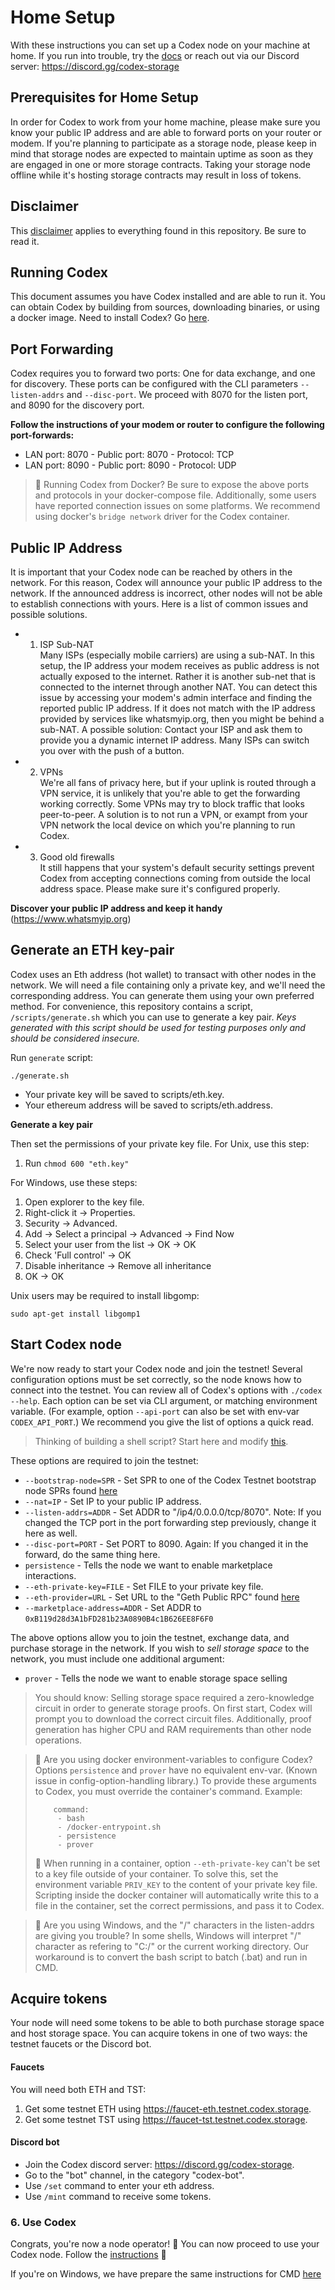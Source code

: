 # Home Setup
With these instructions you can set up a Codex node on your machine at home. If you run into trouble, try the [docs](https://docs.codex.storage) or reach out via our Discord server: https://discord.gg/codex-storage

## Prerequisites for Home Setup
In order for Codex to work from your home machine, please make sure you know your public IP address and are able to forward ports on your router or modem. If you're planning to participate as a storage node, please keep in mind that storage nodes are expected to maintain uptime as soon as they are engaged in one or more storage contracts. Taking your storage node offline while it's hosting storage contracts may result in loss of tokens.

## Disclaimer
This [disclaimer](./DISCLAIMER.md) applies to everything found in this repository. Be sure to read it.

## Running Codex
This document assumes you have Codex installed and are able to run it. You can obtain Codex by building from sources, downloading binaries, or using a docker image. Need to install Codex? Go [here](https://docs.codex.storage).

## Port Forwarding
Codex requires you to forward two ports: One for data exchange, and one for discovery. These ports can be configured with the CLI parameters `--listen-addrs` and `--disc-port`. We proceed with 8070 for the listen port, and 8090 for the discovery port.

**Follow the instructions of your modem or router to configure the following port-forwards:**
- LAN port: 8070 - Public port: 8070 - Protocol: TCP
- LAN port: 8090 - Public port: 8090 - Protocol: UDP

> 📢 Running Codex from Docker?
> Be sure to expose the above ports and protocols in your docker-compose file. Additionally, some users have reported connection issues on some platforms. We recommend using docker's `bridge network` driver for the Codex container.

## Public IP Address
It is important that your Codex node can be reached by others in the network. For this reason, Codex will announce your public IP address to the network. If the announced address is incorrect, other nodes will not be able to establish connections with yours. Here is a list of common issues and possible solutions.

- 1. ISP Sub-NAT<br>
Many ISPs (especially mobile carriers) are using a sub-NAT. In this setup, the IP address your modem receives as public address is not actually exposed to the internet. Rather it is another sub-net that is connected to the internet through another NAT. You can detect this issue by accessing your modem's admin interface and finding the reported public IP address. If it does not match with the IP address provided by services like whatsmyip.org, then you might be behind a sub-NAT. A possible solution: Contact your ISP and ask them to provide you a dynamic internet IP address. Many ISPs can switch you over with the push of a button.

- 2. VPNs<br>
We're all fans of privacy here, but if your uplink is routed through a VPN service, it is unlikely that you're able to get the forwarding working correctly. Some VPNs may try to block traffic that looks peer-to-peer. A solution is to not run a VPN, or exampt from your VPN network the local device on which you're planning to run Codex.

- 3. Good old firewalls<br>
It still happens that your system's default security settings prevent Codex from accepting connections coming from outside the local address space. Please make sure it's configured properly.

**Discover your public IP address and keep it handy** (https://www.whatsmyip.org)

## Generate an ETH key-pair
Codex uses an Eth address (hot wallet) to transact with other nodes in the network. We will need a file containing only a private key, and we'll need the corresponding address. You can generate them using your own preferred method. For convenience, this repository contains a script, `/scripts/generate.sh` which you can use to generate a key pair. *Keys generated with this script should be used for testing purposes only and should be considered insecure.*

Run `generate` script:
```shell
./generate.sh
```
 * Your private key will be saved to scripts/eth.key.
 * Your ethereum address will be saved to scripts/eth.address.

**Generate a key pair**

Then set the permissions of your private key file.
For Unix, use this step:
1. Run `chmod 600 "eth.key"`

For Windows, use these steps:
1. Open explorer to the key file.
2. Right-click it -> Properties.
3. Security -> Advanced.
4. Add -> Select a principal -> Advanced -> Find Now
5. Select your user from the list -> OK -> OK
6. Check 'Full control' -> OK
7. Disable inheritance -> Remove all inheritance
8. OK -> OK

Unix users may be required to install libgomp:
```shell
sudo apt-get install libgomp1
```

## Start Codex node
We're now ready to start your Codex node and join the testnet!
Several configuration options must be set correctly, so the node knows how to connect into the testnet. You can review all of Codex's options with `./codex --help`. Each option can be set via CLI argument, or matching environment variable. (For example, option `--api-port` can also be set with env-var `CODEX_API_PORT`.) We recommend you give the list of options a quick read.

> Thinking of building a shell script? Start here and modify [this](./scripts/run_testnet.sh).

These options are required to join the testnet:
 - `--bootstrap-node=SPR` - Set SPR to one of the Codex Testnet bootstrap node SPRs found [here](https://docs.codex.storage/networks/testnet)
 - `--nat=IP` - Set IP to your public IP address.
 - `--listen-addrs=ADDR` - Set ADDR to "/ip4/0.0.0.0/tcp/8070". Note: If you changed the TCP port in the port forwarding step previously, change it here as well.
 - `--disc-port=PORT` - Set PORT to 8090. Again: If you changed it in the forward, do the same thing here.
 - `persistence` - Tells the node we want to enable marketplace interactions.
 - `--eth-private-key=FILE` - Set FILE to your private key file.
 - `--eth-provider=URL` - Set URL to the "Geth Public RPC" found [here](https://docs.codex.storage/networks/testnet)
 - `--marketplace-address=ADDR` - Set ADDR to `0xB119d28d3A1bFD281b23A0890B4c1B626EE8F6F0`

The above options allow you to join the testnet, exchange data, and purchase storage in the network. If you wish to *sell storage space* to the network, you must include one additional argument:
 - `prover` - Tells the node we want to enable storage space selling

> You should know: Selling storage space required a zero-knowledge circuit in order to generate storage proofs. On first start, Codex will prompt you to download the correct circuit files. Additionally, proof generation has higher CPU and RAM requirements than other node operations.

> 📢 Are you using docker environment-variables to configure Codex?
> Options `persistence` and `prover` have no equivalent env-var. (Known issue in config-option-handling library.) To provide these arguments to Codex, you must override the container's command. Example:
> ```
>     command:
>      - bash
>      - /docker-entrypoint.sh
>      - persistence
>      - prover
> ```
> 📢 When running in a container, option `--eth-private-key` can't be set to a key file outside of your container. To solve this, set the environment variable `PRIV_KEY` to the content of your private key file. Scripting inside the docker container will automatically write this to a file in the container, set the correct permissions, and pass it to Codex.

> 📢 Are you using Windows, and the "/" characters in the listen-addrs are giving you trouble?
> In some shells, Windows will interpret "/" character as refering to "C:/" or the current working directory.
> Our workaround is to convert the bash script to batch (.bat) and run in CMD.

## Acquire tokens
Your node will need some tokens to be able to both purchase storage space and host storage space. You can acquire tokens in one of two ways: the testnet faucets or the Discord bot.

#### Faucets
You will need both ETH and TST:
 1. Get some testnet ETH using https://faucet-eth.testnet.codex.storage.
 2. Get some testnet TST using https://faucet-tst.testnet.codex.storage.

#### Discord bot
 - Join the Codex discord server: https://discord.gg/codex-storage.
 - Go to the "bot" channel, in the category "codex-bot".
 - Use `/set` command to enter your eth address.
 - Use `/mint` command to receive some tokens.

### 6. Use Codex
Congrats, you're now a node operator! 🥳 You can now proceed to use your Codex node. Follow the
[instructions](./USINGCODEX.md) 🐇

If you're on Windows, we have prepare the same instructions for CMD [here](./USINGCODEX_WIN.md)

